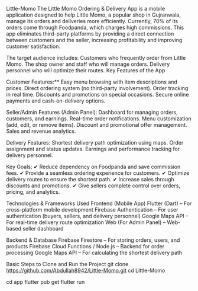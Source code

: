 Little-Momo
The Little Momo Ordering & Delivery App is a mobile application designed to help Little Momo, a popular shop in Gujranwala, manage its orders and deliveries more efficiently. Currently, 70% of its orders come through Foodpanda, which charges high commissions. This app eliminates third-party platforms by providing a direct connection between customers and the seller, increasing profitability and improving customer satisfaction.

The target audience includes: Customers who frequently order from Little Momo. The shop owner and staff who will manage orders. Delivery personnel who will optimize their routes. Key Features of the App

Customer Features:** Easy menu browsing with item descriptions and prices. Direct ordering system (no third-party involvement). Order tracking in real time. Discounts and promotions on special occasions. Secure online payments and cash-on-delivery options.

Seller/Admin Features (Admin Panel): Dashboard for managing orders, customers, and earnings. Real-time order notifications. Menu customization (add, edit, or remove items). Discount and promotional offer management. Sales and revenue analytics.

Delivery Features: Shortest delivery path optimization using maps. Order assignment and status updates. Earnings and performance tracking for delivery personnel.

Key Goals: ✔ Reduce dependency on Foodpanda and save commission fees. ✔ Provide a seamless ordering experience for customers. ✔ Optimize delivery routes to ensure the shortest path. ✔ Increase sales through discounts and promotions. ✔ Give sellers complete control over orders, pricing, and analytics.

Technologies & Frameworks Used Frontend (Mobile App) Flutter (Dart) – For cross-platform mobile development Firebase Authentication – For user authentication (buyers, sellers, and delivery personnel) Google Maps API – For real-time delivery route optimization Web (For Admin Panel) – Web-based seller dashboard

Backend & Database Firebase Firestore – For storing orders, users, and products Firebase Cloud Functions / Node.js – Backend for order processing Google Maps API – For calculating the shortest delivery path

Basic Steps to Clone and Run the Project git clone https://github.com/Abdullah8942/Little-Momo.git cd Little-Momo

cd app flutter pub get flutter run
